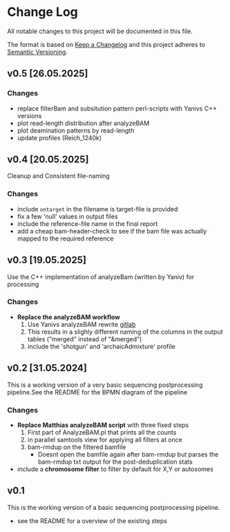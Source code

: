 # Change Log

All notable changes to this project will be documented in this file.

The format is based on [Keep a Changelog](http://keepachangelog.com/)
and this project adheres to [Semantic Versioning](http://semver.org/).

## v0.5 [26.05.2025]

### Changes
- replace filterBam and subsitution pattern perl-scripts with Yanivs C++ versions
- plot read-length distribution after analyzeBAM
- plot deamination patterns by read-length
- update profiles (Reich_1240k)

## v0.4 [20.05.2025]

Cleanup and Consistent file-naming

### Changes
- include `ontarget` in the filename is target-file is provided
- fix a few 'null' values in output files
- include the reference-file name in the final report
- add a cheap bam-header-check to see if the bam file was actually mapped to the required reference

## v0.3 [19.05.2025]

Use the C++ implementation of analyzeBam (written by Yaniv) for processing

### Changes

- **Replace the analyzeBAM workflow**
  1. Use Yanivs analyzeBAM rewrite [gitlab](https://vcs.eva.mpg.de/yaniv_swiel/analysebam_cpp)
  2. This results in a slighly different naming of the columns in the output tables ("merged" instead of "&merged")
  3. include the 'shotgun' and 'archaicAdmixture' profile

## v0.2 [31.05.2024]

This is a working version of a very basic sequencing postprocessing pipeline.See the README for the BPMN diagram of the pipeline

### Changes

- **Replace Matthias analyzeBAM script** with three fixed steps
  1. First part of AnalyzeBAM.pl that prints all the counts
  2. in parallel samtools view for applying all filters at once
  3. bam-rmdup on the filtered bamfile
     - Doesnt open the bamfile again after bam-rmdup but parses the bam-rmdup txt output for the post-deduplication stats
- include a **chromosome filter** to filter by default for X,Y or autosomes

## v0.1

This is the working version of a basic sequencing postprocessing pipeline.

- see the README for a overview of the existing steps

